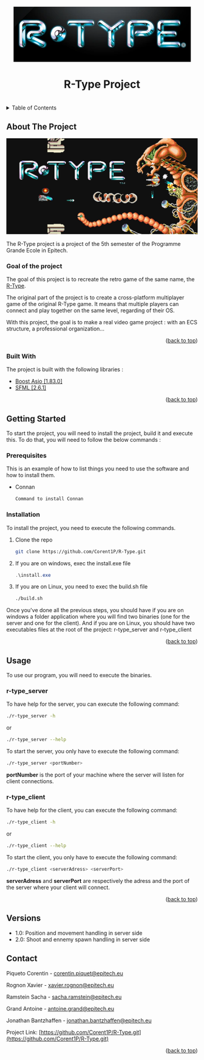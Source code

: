 <a id="readme-top"></a>

<div align="center">
    <img src="./images/R-type_logo.png">
    <h1>R-Type Project</h1>
    <br />
</div>

<details>
  <summary>Table of Contents</summary>
  <ol>
    <li>
      <a href="#about-the-project">About The Project</a>
      <ul>
        <li><a href="#built-with">Built With</a></li>
      </ul>
    </li>
    <li>
      <a href="#getting-started">Getting Started</a>
      <ul>
        <li><a href="#prerequisites">Prerequisites</a></li>
        <li><a href="#installation">Installation</a></li>
      </ul>
    </li>
    <li><a href="#usage">Usage</a></li>
    <!-- <li><a href="#contributing">Contributing</a></li> Maybe later -->
    <!-- <li><a href="#license">License</a></li> Maybe later -->
    <li><a href="#contact">Contact</a></li>
    <!-- <li><a href="#acknowledgments">Acknowledgments</a></li> No need -->
  </ol>
</details>

## About The Project

![RType ScreenShot](./images/rtype-screenshot.png)

The R-Type project is a project of the 5th semester of the Programme Grande Ecole in Epitech.

### Goal of the project

The goal of this project is to recreate the retro game of the same name, the [R-Type](https://www.youtube.com/watch?v=pVWtI0426mU).

The original part of the project is to create a cross-platform multiplayer game of the original R-Type game. It means that multiple players can connect and play together on the same level, regarding of their OS.

With this project, the goal is to make a real video game project : with an ECS structure, a professional organization...

<p align="right">(<a href="#readme-top">back to top</a>)</p>


### Built With

The project is built with the following libraries :

* [Boost Asio [1.83.0]][Asio-url]
* [SFML [2.6.1]][SFML-url]

<p align="right">(<a href="#readme-top">back to top</a>)</p>

## Getting Started

To start the project, you will need to install the project, build it and execute this. To do that, you will need to follow the below commands :

### Prerequisites

This is an example of how to list things you need to use the software and how to install them.
* Connan
  ```sh
  Command to install Connan
  ```

### Installation

To install the project, you need to execute the following commands.

1. Clone the repo
   ```sh
   git clone https://github.com/Corent1P/R-Type.git
   ```

2. If you are on windows, exec the install.exe file
   ```powershell
   .\install.exe
   ```

3. If you are on Linux, you need to exec the build.sh file
    ```sh
    ./build.sh
    ```

Once you've done all the previous steps, you should have if you are on windows a folder application where you will find two binaries (one for the server and one for the client). And if you are on Linux, you should have two executables files at the root of the project: r-type_server and r-type_client

<p align="right">(<a href="#readme-top">back to top</a>)</p>

## Usage

To use our program, you will need to execute the binaries.

### r-type_server

To have help for the server, you can execute the following command:
```sh
./r-type_server -h
```
or
```sh
./r-type_server --help
```

To start the server, you only have to execute the following command:
```sh
./r-type_server <portNumber>
```
**portNumber** is the port of your machine where the server will listen for client connections.

### r-type_client

To have help for the client, you can execute the following command:
```sh
./r-type_client -h
```
or
```sh
./r-type_client --help
```
To start the client, you only have to execute the following command:
```sh
./r-type_client <serverAdress> <serverPort>
```
**serverAdress** and **serverPort** are respectively the adress and the port of the server where your client will connect.

<p align="right">(<a href="#readme-top">back to top</a>)</p>


## Versions

- 1.0: Position and movement handling in server side
- 2.0: Shoot and ennemy spawn handling in server side

## Contact

Piqueto Corentin - corentin.piquet@epitech.eu

Rognon Xavier - xavier.rognon@epitech.eu

Ramstein Sacha - sacha.ramstein@epitech.eu

Grand Antoine - antoine.grand@epitech.eu

Jonathan Bantzhaffen - jonathan.bantzhaffen@epitech.eu

Project Link: [https://github.com/Corent1P/R-Type.git](https://github.com/Corent1P/R-Type.git)

<p align="right">(<a href="#readme-top">back to top</a>)</p>

[Asio-url]: https://www.boost.org/doc/libs/1_86_0/doc/html/boost_asio.html
[SFML-url]: https://www.sfml-dev.org/index-fr.php
